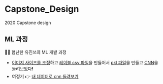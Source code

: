 # Capstone_Design
2020 Capstone design

## ML 과정
🤦‍♀️ 험난한 유진쓰의 ML 개발 과정
* [이미지 사이즈를 조정](https://github.com/brillantescene/Capstone_Design/blob/master/img_resize.ipynb)하고 [레이블 csv 파일](https://github.com/brillantescene/Capstone_Design/blob/master/making_csv.ipynb)을 만들어서 [pkl 파일](https://github.com/brillantescene/Capstone_Design/blob/master/img_pickling.ipynb)을 만들고 [CNN](https://github.com/brillantescene/Capstone_Design/blob/master/cnn/cnn_test.ipynb)을 돌려보았다❗️
* 여정기 👉 [내 데이터로 cnn 돌려보기](https://www.notion.so/cnn-54af42a0bfa441ee90dc644416b78df6)
